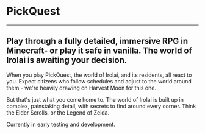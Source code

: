 # PickQuest
-----------------------------------------------------------------------------------------------------------------------------------------
**Play through a fully detailed, immersive RPG in Minecraft- or play it safe in vanilla. The world of Irolai is awaiting your decision.**
-----------------------------------------------------------------------------------------------------------------------------------------

When you play PickQuest, the world of Irolai, and its residents, all react to you. Expect citizens who follow schedules and adjust to the world around them - we're heavily drawing on Harvest Moon for this one.

But that's just what you come home to. The world of Irolai is built up in complex, painstaking detail, with secrets to find around every corner. Think the Elder Scrolls, or the Legend of Zelda.

Currently in early testing and development.
